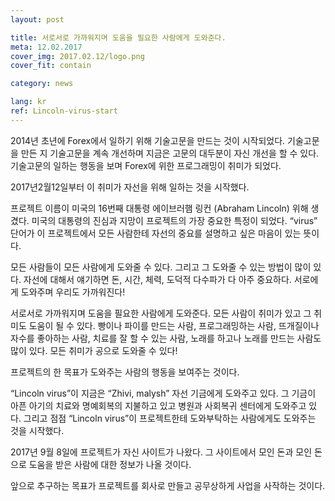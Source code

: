 ```yaml
---
layout: post

title: 서로서로 가까워지며 도움을 필요한 사람에게 도와준다.
meta: 12.02.2017
cover_img: 2017.02.12/logo.png
cover_fit: contain

category: news

lang: kr
ref: Lincoln-virus-start
---
```


2014년 초년에 Forex에서 일하기 위해 기술고문을 만드는 것이 시작되었다.
기술고문을 만든 지 기술고문을 계속 개선하며 지금은 고문의 대두분이 자신 개선을 할 수 있다.
기술고문의 일하는 행동을 보며 Forex에 위한 프로그래밍이 취미가 되었다.

2017년2월12일부터 이 취미가 자선을 위해 일하는 것을 시작했다.

프로젝트 이름이 미국의 16번째 대통령 에이브러햄 링컨 (Abraham Lincoln) 위해 생겼다.
미국의 대통령의 진심과 지망이 프로젝트의 가장 중요한 특정이 되었다.
“virus” 단어가 이 프로젝트에서 모든 사람한테 자선의 중요를 설명하고 싶은 마음이 있는 뜻이다.

모든 사람들이 모든 사람에게 도와줄 수 있다.
그리고 그 도와줄 수 있는 방법이 많이 있다.
자선에 대해서 얘기하면 돈, 시간, 체력, 도덕적 다수파가 다 아주 중요하다.
서로에게 도와주며 우리도 가까워진다!

서로서로 가까워지며 도움을 필요한 사람에게 도와준다.
모든 사람이 취미가 있고 그 취미도 도움이 될 수 있다.
빵이나 파이를 만드는 사람, 프로그래밍하는 사람, 뜨개질이나  자수를 좋아하는 사람, 치료를 잘 할 수 있는 사람, 노래를 하고나 노래를 만드는 사람도 많이 있다.
모든 취미가 공으로 도와줄 수 있다! 

프로젝트의 한 목표가 도와주는 사람의 행동을 보여주는 것이다.

“Lincoln virus”이 지금은 “Zhivi, malysh” 자선 기금에게 도와주고 있다. 그 기금이 아픈 아기의 치료와 명예회복의  지불하고 있고 병원과 사회복귀 센터에게 도와주고 있다.
그리고 점점 “Lincoln virus”이 프로젝트한테 도와부탁하는 사람에게도 도와주는 것을 시작했다.

2017년 9월 8일에 프로젝트가 자신 사이트가 나왔다. 그 사이트에서 모인 돈과 모인 돈으로 도움을 받은 사람에 대한 정보가 나올 것이다.

앞으로 추구하는 목표가 프로젝트를 회사로 만들고 공무상하게 사업을 사작하는 것이다.




